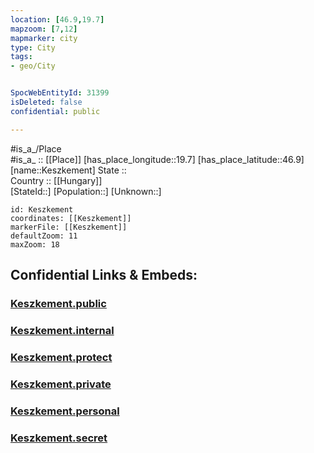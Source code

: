 ```yaml
---
location: [46.9,19.7] 
mapzoom: [7,12] 
mapmarker: city 
type: City
tags:
- geo/City


SpocWebEntityId: 31399
isDeleted: false
confidential: public

---
```

#is_a_/Place  
#is_a_ :: [[Place]] 
[has_place_longitude::19.7] 
[has_place_latitude::46.9] 
[name::Keszkement] 
State ::  
Country :: [[Hungary]]  
[StateId::] 
[Population::] 
[Unknown::] 


```leaflet
id: Keszkement
coordinates: [[Keszkement]] 
markerFile: [[Keszkement]] 
defaultZoom: 11 
maxZoom: 18
```


## Confidential Links & Embeds: 

### [Keszkement.public](/_public/\Earth\Continent\Europe\Europe~East\Hungary\Counties~Hungary\Bács-Kiskun\counties~Bács-Kiskun\Kecskemét\CityKeszkement.public.md) 

### [Keszkement.internal](/_internal/\Earth\Continent\Europe\Europe~East\Hungary\Counties~Hungary\Bács-Kiskun\counties~Bács-Kiskun\Kecskemét\CityKeszkement.internal.md) 

### [Keszkement.protect](/_protect/\Earth\Continent\Europe\Europe~East\Hungary\Counties~Hungary\Bács-Kiskun\counties~Bács-Kiskun\Kecskemét\CityKeszkement.protect.md) 

### [Keszkement.private](/_private/\Earth\Continent\Europe\Europe~East\Hungary\Counties~Hungary\Bács-Kiskun\counties~Bács-Kiskun\Kecskemét\CityKeszkement.private.md) 

### [Keszkement.personal](/_personal/\Earth\Continent\Europe\Europe~East\Hungary\Counties~Hungary\Bács-Kiskun\counties~Bács-Kiskun\Kecskemét\CityKeszkement.personal.md) 

### [Keszkement.secret](/_secret/\Earth\Continent\Europe\Europe~East\Hungary\Counties~Hungary\Bács-Kiskun\counties~Bács-Kiskun\Kecskemét\CityKeszkement.secret.md)

